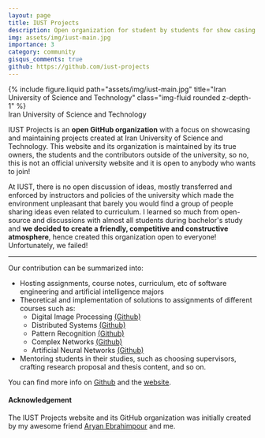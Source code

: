```yaml
---
layout: page
title: IUST Projects
description: Open organization for student by students for show casing their work and mentoring each other on graduate studies
img: assets/img/iust-main.jpg
importance: 3
category: community
gisqus_comments: true
github: https://github.com/iust-projects
---
```


<div class="row">
    <div class="col-sm mt-3 mt-md-0">
        {% include figure.liquid path="assets/img/iust-main.jpg" title="Iran University of Science and Technology" class="img-fluid rounded z-depth-1" %}
    </div>
</div>
<div class="caption">
    Iran University of Science and Technology
</div>

IUST Projects is an <strong>open GitHub organization</strong> with a focus on showcasing and maintaining projects created at Iran University of Science and Technology. This website and its organization is maintained by its true owners, the students and the contributors outside of the university, so no, this is not an official university website and it is open to anybody who wants to join!

At IUST, there is no open discussion of ideas, mostly transferred and enforced by instructors and policies of the university which made the environment unpleasant that barely you would find a group of people sharing ideas even related to curriculum. I learned so much from open-source and discussions with almost all students during bachelor's study and <strong>we decided to create a friendly, competitive and constructive atmosphere</strong>, hence created this organization open to everyone! Unfortunately, we failed!

***
Our contribution can be summarized into:
<ul>
    <li>Hosting assignments, course notes, curriculum, etc of software engineering and artificial intelligence majors</li>
    <li>Theoretical and implementation of solutions to assignments of different courses such as:
        <ul>
            <li>Digital Image Processing <a href="https://github.com/iust-projects/Digital-Image-Processing-IUST">(Github)</a></li>
            <li>Distributed Systems <a href="https://github.com/iust-projects/mpich-playground">(Github)</a></li>
            <li>Pattern Recognition <a href="https://github.com/iust-projects/Pattern-Recognition-IUST">(Github)</a></li>
            <li>Complex Networks <a href="https://github.com/iust-projects/complex-networks-homework-projects">(Github)</a></li>
            <li>Artificial Neural Networks <a href="https://github.com/iust-projects/Artificial-Neural-Networks">(Github)</a></li>
        </ul>
    </li>
    <li>Mentoring students in their studies, such as choosing supervisors, crafting research proposal and thesis content, and so on.</li>
</ul>

You can find more info on <a href="https://github.com/iust-projects">Github</a> and the <a href="http://iust-projects.ir">website</a>.

#### Acknowledgement
The IUST Projects website and its GitHub organization was initially created by my awesome friend <a href="https://www.avestura.dev/">Aryan Ebrahimpour</a> and me.
